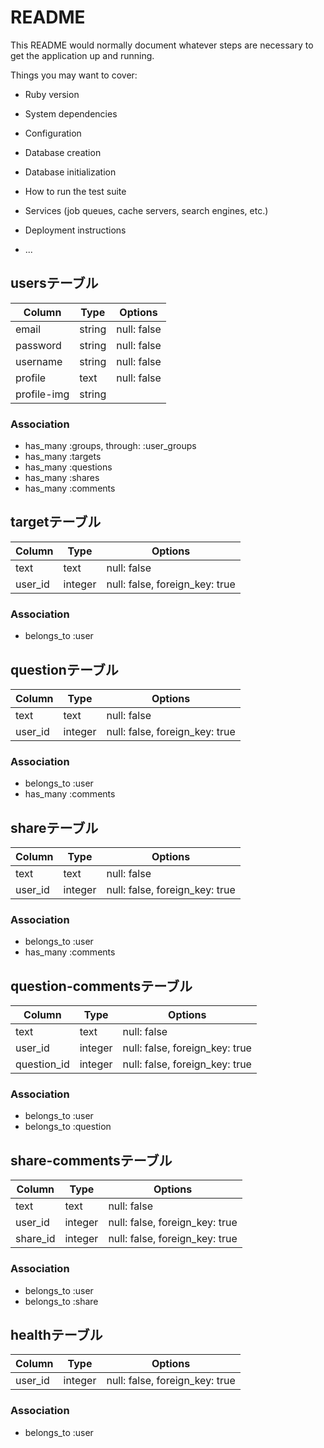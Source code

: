 # README

This README would normally document whatever steps are necessary to get the
application up and running.

Things you may want to cover:

* Ruby version

* System dependencies

* Configuration

* Database creation

* Database initialization

* How to run the test suite

* Services (job queues, cache servers, search engines, etc.)

* Deployment instructions

* ...

## usersテーブル
|Column|Type|Options|
|------|----|-------|
|email|string|null: false|
|password|string|null: false|
|username|string|null: false|
|profile|text|null: false|
|profile-img|string|

### Association
- has_many :groups,  through:  :user_groups
- has_many :targets
- has_many :questions
- has_many :shares
- has_many :comments

## targetテーブル
|Column|Type|Options|
|------|----|-------|
|text|text|null: false|
|user_id|integer|null: false, foreign_key: true|
### Association
- belongs_to :user

## questionテーブル
|Column|Type|Options|
|------|----|-------|
|text|text|null: false|
|user_id|integer|null: false, foreign_key: true|
### Association
- belongs_to :user
- has_many :comments

## shareテーブル
|Column|Type|Options|
|------|----|-------|
|text|text|null: false|
|user_id|integer|null: false, foreign_key: true|
### Association
- belongs_to :user
- has_many :comments

## question-commentsテーブル
|Column|Type|Options|
|------|----|-------|
|text|text|null: false|
|user_id|integer|null: false, foreign_key: true|
|question_id|integer|null: false, foreign_key: true|
### Association
- belongs_to :user
- belongs_to :question

## share-commentsテーブル
|Column|Type|Options|
|------|----|-------|
|text|text|null: false|
|user_id|integer|null: false, foreign_key: true|
|share_id|integer|null: false, foreign_key: true|
### Association
- belongs_to :user
- belongs_to :share

## healthテーブル
|Column|Type|Options|
|------|----|-------|
|user_id|integer|null: false, foreign_key: true|
### Association
- belongs_to :user
